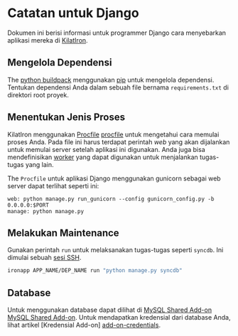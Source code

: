 # Catatan untuk Django
Dokumen ini berisi informasi untuk programmer Django cara menyebarkan aplikasi mereka di [KilatIron].

## Mengelola Dependensi
The [python buildpack] menggunakan [pip] untuk mengelola dependensi. Tentukan dependensi Anda dalam sebuah file bernama `requirements.txt` di direktori root proyek.

## Menentukan Jenis Proses
KilatIron menggunakan [Procfile] [procfile] untuk mengetahui cara memulai proses Anda. Pada file ini harus terdapat perintah _web_ yang akan dijalankan untuk memulai server setelah aplikasi ini digunakan. Anda juga bisa mendefinisikan [worker] yang dapat digunakan untuk menjalankan tugas-tugas yang lain.

The `Procfile` untuk aplikasi Django menggunakan gunicorn sebagai web server dapat terlihat seperti ini:
~~~
web: python manage.py run_gunicorn --config gunicorn_config.py -b 0.0.0.0:$PORT
manage: python manage.py
~~~

## Melakukan Maintenance
Gunakan perintah `run` untuk melaksanakan tugas-tugas seperti `syncdb`. Ini dimulai sebuah [sesi SSH].
~~~bash
ironapp APP_NAME/DEP_NAME run "python manage.py syncdb"
~~~

## Database
Untuk menggunakan database dapat dilihat di [MySQL Shared Add-on] [MySQL Shared Add-on]. Untuk mendapatkan kredensial dari database Anda, lihat artikel [Kredensial Add-on] [add-on-credentials].

[sesi SSH]: /Platform%20Documentation.md/#secure-shell-ssh
[Python buildpack]: https://github.com/cloudControl/buildpack-python
[Pip]: http://www.pip-installer.org/
[Procfile]: /Platform%20Documentation.md/#buildpacks-and-the-procfile
[MySQL Shared Add-on]: /Add-on%20Documentation/Data%20Storage/MySQLs.md
[Add-on-credentials]: /Guides/Python/Add-on%20credentials.md
[KilatIron]: http://www.cloudkilat.com/
[worker]: /Add-on%20Documentation/Data%20Processing/Worker.md
